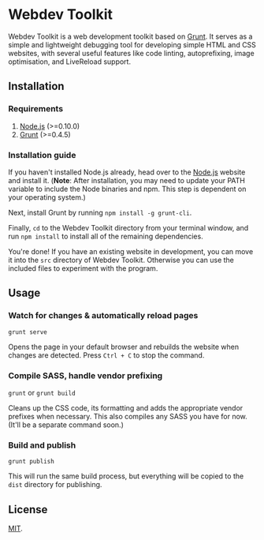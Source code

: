 # Webdev Toolkit

Webdev Toolkit is a web development toolkit based on [Grunt](http://gruntjs.com/). It serves as a simple and lightweight debugging tool for developing simple HTML and CSS websites, with several useful features like code linting, autoprefixing, image optimisation, and LiveReload support.

## Installation

### Requirements

1. [Node.js](http://nodejs.org) (>=0.10.0)
2. [Grunt](http://gruntjs.com/) (>=0.4.5)

### Installation guide

If you haven't installed Node.js already, head over to the [Node.js](http://nodejs.org) website and install it. (<b>Note</b>: After installation, you may need to update your PATH variable to include the Node binaries and npm. This step is dependent on your operating system.)

Next, install Grunt by running `npm install -g grunt-cli`.

Finally, `cd` to the Webdev Toolkit directory from your terminal window, and run `npm install` to install all of the remaining dependencies.

You're done! If you have an existing website in development, you can move it into the `src` directory of Webdev Toolkit. Otherwise you can use the included files to experiment with the program.

## Usage

### Watch for changes & automatically reload pages

`grunt serve`

Opens the page in your default browser and rebuilds the website when changes are detected. Press `Ctrl + C` to stop the command.

### Compile SASS, handle vendor prefixing

`grunt` or `grunt build`

Cleans up the CSS code, its formatting and adds the appropriate vendor prefixes when necessary. This also compiles any SASS you have for now. (It'll be a separate command soon.)

### Build and publish

`grunt publish`

This will run the same build process, but everything will be copied to the `dist` directory for publishing.

## License

[MIT](https://github.com/resir014/Webdev-Toolkit/blob/master/LICENSE).
